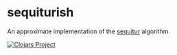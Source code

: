 # sequiturish

An approximate implementation of the [sequitur](sequitur.info) algorithm.

[![Clojars Project](https://img.shields.io/clojars/v/sequiturish.svg)](https://clojars.org/sequiturish)
